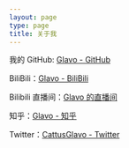 ```yaml
---
layout: page
type: page
title: 关于我
---
```


我的 GitHub: [Glavo - GitHub](https://github.com/glavo)

BiliBili：[Glavo - BiliBili](https://space.bilibili.com/20314891)

Bilibili 直播间：[Glavo 的直播间](https://live.bilibili.com/331537)

知乎：[Glavo - 知乎](https://www.zhihu.com/people/glavo)

Twitter：[CattusGlavo - Twitter](https://twitter.com/CattusGlavo)
